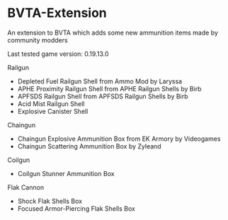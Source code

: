 # BVTA-Extension
An extension to BVTA which adds some new ammunition items made by community modders

Last tested game version: 0.19.13.0

Railgun
  - Depleted Fuel Railgun Shell from Ammo Mod by Laryssa
  - APHE Proximity Railgun Shell from APHE Railgun Shells by Birb
  - APFSDS Railgun Shell from APFSDS Railgun Shells by Birb
  - Acid Mist Railgun Shell
  - Explosive Canister Shell

Chaingun
  - Chaingun Explosive Ammunition Box from EK Armory by Videogames
  - Chaingun Scattering Ammunition Box by Zyleand

Coilgun
  - Coilgun Stunner Ammunition Box

Flak Cannon
  - Shock Flak Shells Box
  - Focused Armor-Piercing Flak Shells Box